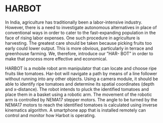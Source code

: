 # HARBOT
In India, agriculture has traditionally been a labor-intensive industry. However, there is a need to investigate autonomous alternatives in place of conventional
ways in order to cater to the fast-expanding population in the face of rising labor expenses. One such procedure in agriculture is harvesting. The greatest care should
be taken because picking fruits too early could lower output. This is more obvious, particularly in terrace and greenhouse farming. We, therefore, introduce our ”HAR-
BOT” in order to make that process more effective and economical. 

HARBOT is a mobile robot arm manipulator that can locate and choose ripe fruits like tomatoes. Har-bot will navigate a path by means of a line follower without running into any other objects. Using a camera module, it should be able to identify ripe tomatoes and determine its spatial coordinates (depth and x-distance). The robot intends to pluck the identified tomatoes and place them in a basket using a robotic arm. The movement of the robotic arm is controlled by NEMA17 stepper motors. The angle to be turned by the NEMA17 motors to reach the identified tomatoes is calculated using inverse kinematics algorithm. A smartphone app that is installed remotely can control and monitor how Harbot is operating.

